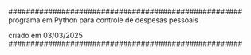 #####################################################
programa em Python para controle de despesas pessoais

criado em 03/03/2025
#####################################################
